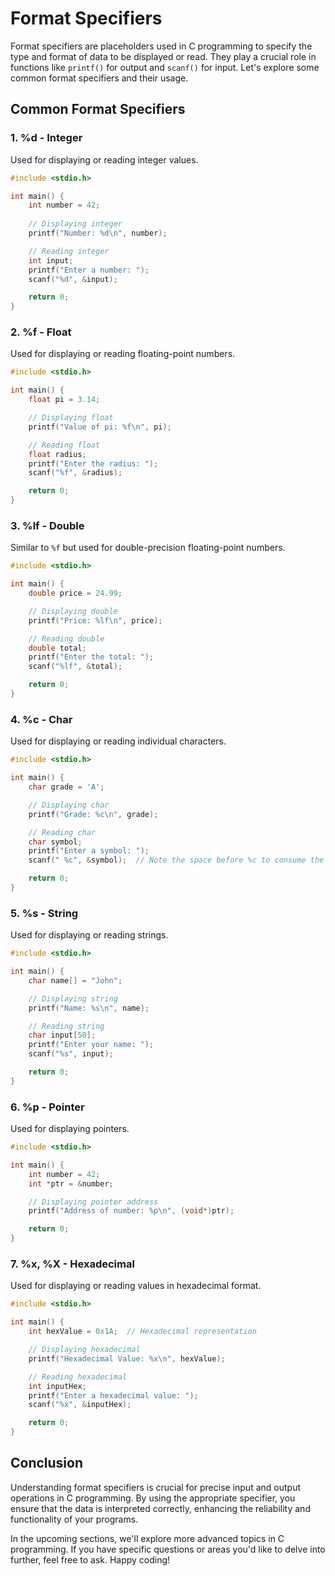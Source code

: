 # Format Specifiers

Format specifiers are placeholders used in C programming to specify the type and format of data to be displayed or read. They play a crucial role in functions like `printf()` for output and `scanf()` for input. Let's explore some common format specifiers and their usage.

## Common Format Specifiers

### 1. **%d - Integer**
Used for displaying or reading integer values.

```c
#include <stdio.h>

int main() {
    int number = 42;
    
    // Displaying integer
    printf("Number: %d\n", number);

    // Reading integer
    int input;
    printf("Enter a number: ");
    scanf("%d", &input);

    return 0;
}
```

### 2. **%f - Float**
Used for displaying or reading floating-point numbers.

```c
#include <stdio.h>

int main() {
    float pi = 3.14;

    // Displaying float
    printf("Value of pi: %f\n", pi);

    // Reading float
    float radius;
    printf("Enter the radius: ");
    scanf("%f", &radius);

    return 0;
}
```

### 3. **%lf - Double**
Similar to `%f` but used for double-precision floating-point numbers.

```c
#include <stdio.h>

int main() {
    double price = 24.99;

    // Displaying double
    printf("Price: %lf\n", price);

    // Reading double
    double total;
    printf("Enter the total: ");
    scanf("%lf", &total);

    return 0;
}
```

### 4. **%c - Char**
Used for displaying or reading individual characters.

```c
#include <stdio.h>

int main() {
    char grade = 'A';

    // Displaying char
    printf("Grade: %c\n", grade);

    // Reading char
    char symbol;
    printf("Enter a symbol: ");
    scanf(" %c", &symbol);  // Note the space before %c to consume the newline character

    return 0;
}
```

### 5. **%s - String**
Used for displaying or reading strings.

```c
#include <stdio.h>

int main() {
    char name[] = "John";

    // Displaying string
    printf("Name: %s\n", name);

    // Reading string
    char input[50];
    printf("Enter your name: ");
    scanf("%s", input);

    return 0;
}
```

### 6. **%p - Pointer**
Used for displaying pointers.

```c
#include <stdio.h>

int main() {
    int number = 42;
    int *ptr = &number;

    // Displaying pointer address
    printf("Address of number: %p\n", (void*)ptr);

    return 0;
}
```

### 7. **%x, %X - Hexadecimal**
Used for displaying or reading values in hexadecimal format.

```c
#include <stdio.h>

int main() {
    int hexValue = 0x1A;  // Hexadecimal representation

    // Displaying hexadecimal
    printf("Hexadecimal Value: %x\n", hexValue);

    // Reading hexadecimal
    int inputHex;
    printf("Enter a hexadecimal value: ");
    scanf("%x", &inputHex);

    return 0;
}
```

## Conclusion

Understanding format specifiers is crucial for precise input and output operations in C programming. By using the appropriate specifier, you ensure that the data is interpreted correctly, enhancing the reliability and functionality of your programs.

In the upcoming sections, we'll explore more advanced topics in C programming. If you have specific questions or areas you'd like to delve into further, feel free to ask. Happy coding!